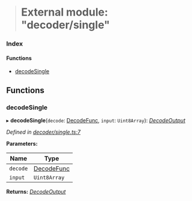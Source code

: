 > # External module: "decoder/single"

### Index

#### Functions

* [decodeSingle](_decoder_single_.md#decodesingle)

## Functions

###  decodeSingle

▸ **decodeSingle**(`decode`: [DecodeFunc](_decoder_types_.md#decodefunc), `input`: `Uint8Array`): *[DecodeOutput](_decoder_types_.md#decodeoutput)*

*Defined in [decoder/single.ts:7](https://github.com/polkadot-js/common/blob/0ec2dae/packages/util-rlp/src/decoder/single.ts#L7)*

**Parameters:**

Name | Type |
------ | ------ |
`decode` | [DecodeFunc](_decoder_types_.md#decodefunc) |
`input` | `Uint8Array` |

**Returns:** *[DecodeOutput](_decoder_types_.md#decodeoutput)*